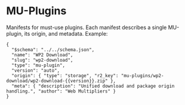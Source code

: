# MU-Plugins

Manifests for must-use plugins. Each manifest describes a single MU-plugin, its origin, and metadata. Example:

```
{
  "$schema": "../../schema.json",
  "name": "WP2 Download",
  "slug": "wp2-download",
  "type": "mu-plugin",
  "version": "auto",
  "origin": { "type": "storage", "r2_key": "mu-plugins/wp2-download/wp2-download-{{version}}.zip" },
  "meta": { "description": "Unified download and package origin handling.", "author": "Web Multipliers" }
}
```